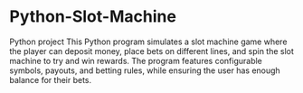 # Python-Slot-Machine
Python project
This Python program simulates a slot machine game where the player can deposit money, place bets on different lines, and spin the slot machine to try and win rewards. The program features configurable symbols, payouts, and betting rules, while ensuring the user has enough balance for their bets.
